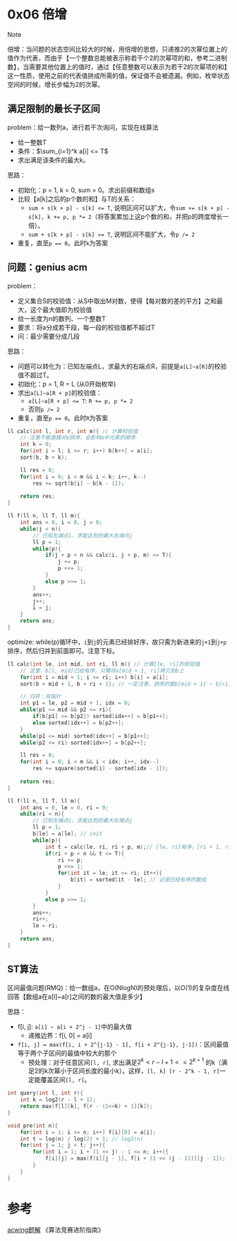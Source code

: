 # 0x06 倍增

> [!NOTE]
> 倍增：当问题的状态空间比较大的时候，用倍增的思想，只递推2的次幂位置上的值作为代表，而由于【一个整数总能被表示称若干个2的次幂项的和，参考二进制数】，当需要其他位置上的值时，通过【任意整数可以表示为若干2的次幂项的和】这一性质，使用之前的代表值拼成所需的值，保证值不会被遗漏。例如，枚举状态空间的时候，增长步幅为2的次幂。

## 满足限制的最长子区间

problem：给一数列a，进行若干次询问，实现在线算法
- 给一整数T
- 条件：$\sum_{i=1}^k a[i] <= T$
- 求出满足该条件的最大k。

思路：
- 初始化：p = 1, k = 0, sum = 0。求出前缀和数组s
- 比较【a[k]之后的p个数的和】与T的关系：
  - `sum + s[k + p] - s[k] <= T`, 说明区间可以扩大，令`sum += s[k + p] - s[k], k += p, p *= 2`（将答案累加上这p个数的和，并把p的跨度增长一倍）。
  - `sum + s[k + p] - s[k] >= T`, 说明区间不能扩大，令`p /= 2` 
- 重复，直至`p == 0`。此时`k`为答案


## 问题：genius acm

problem：
- 定义集合S的校验值：从S中取出M对数，使得【每对数的差的平方】之和最大，这个最大值即为校验值
- 给一长度为n的数列、一个整数T
- 要求：将a分成若干段，每一段的校验值都不超过T
- 问：最少需要分成几段


思路：
- 问题可以转化为：已知左端点L，求最大的右端点R，前提是`a[L]~a[R]`的校验值不超过T。
- 初始化：p = 1, R = L (从0开始枚举)
- 求出`a[L]~a[R + p]`的校验值：
  - `a[L]~a[R + p] <= T`: `R += p, p *= 2`
  - 否则`p /= 2` 
- 重复，直至`p == 0`。此时`R`为答案


```c
ll calc(int l, int r, int m){ // 计算校验值
    // 注意不能直接对a排序，会影响a中元素的顺序
    int k = 0;
    for(int i = l; i <= r; i++) b[k++] = a[i];
    sort(b, b + k);

    ll res = 0;
    for(int i = 0; i < m && i < k; i++, k--)
        res += sqrt(b[i] - b[k - 1]);
    
    return res;
}

ll f(ll n, ll T, ll m){
    int ans = 0, i = 0, j = 0;
    while(j < n){
        // 已知左端点i，求能达到的最大右端点j
        ll p = 1;
        while(p){
            if(j + p < n && calc(i, j + p, m) <= T){
                j += p; 
                p <<= 1;
            }
            else p >>= 1;
        }
        ans++;
        j++;
        i = j;
    }
    return ans;
}
```

optimize: 
while(p)循环中，`i`到`j`的元素已经排好序，故只需为新进来的`j+1`到`j+p`排序，然后归并到前面即可。注意下标。

```cpp
ll calc(int le, int mid, int ri, ll m){ // 计算[le, ri]的校验值
    // 这里，b[l, mid]已经有序，只需将a[mid + 1, ri]拷贝到b上
    for(int i = mid + 1; i <= ri; i++) b[i] = a[i];
    sort(b + mid + 1, b + ri + 1); // 一定注意，排序的是b[mid + 1] ~ b[ri]。sort函数是左闭右开的

    // 归并：双指针
    int p1 = le, p2 = mid + 1, idx = 0;
    while(p1 <= mid && p2 <= ri){
        if(b[p1] <= b[p2]) sorted[idx++] = b[p1++];
        else sorted[idx++] = b[p2++];
    }
    while(p1 <= mid) sorted[idx++] = b[p1++];
    while(p2 <= ri) sorted[idx++] = b[p2++];

    ll res = 0;
    for(int i = 0; i < m && i < idx; i++, idx--)
        res += square(sorted[i] - sorted[idx - 1]);
    
    return res;
}

ll f(ll n, ll T, ll m){
    int ans = 0, le = 0, ri = 0;
    while(ri < n){
        // 已知左端点i，求能达到的最大右端点j
        ll p = 1;
        b[le] = a[le]; // init
        while(p){
            int t = calc(le, ri, ri + p, m);// [le, ri]有序，[ri + 1, ri + p]无序
            if(ri + p < n && t <= T){ 
                ri += p; 
                p <<= 1;
                for(int it = le; it <= ri; it++){ 
                    b[it] = sorted[it - le]; // 记录已经有序的数组
                }
            }
            else p >>= 1;
        }
        ans++;
        ri++;
        le = ri;
    }
    return ans;
}
```


## ST算法

区间最值问题(RMQ)：给一数组a，在O(NlogN)的预处理后，以O(1)的复杂度在线回答【数组a在a[l]~a[r]之间的数的最大值是多少】

思路：
- f[i, j]: `a[i] ~ a[i + 2^j - 1]`中的最大值
  - 递推边界：f[i, 0] = a[i]
- `f[i, j] = max(f[i, i + 2^{j-1} - 1], f[i + 2^{j-1}, j-1])`：区间最值等于两个子区间的最值中较大的那个
  - 预处理：对于任意区间`[l, r]`, 求出满足$2^k < r - l + 1 <= 2^{k+1}$ 的k（满足2的k次幂小于区间长度的最小k）。这样，`[l, k] [r - 2^k - 1, r]`一定能覆盖区间`[l, r]`。

```c
int query(int l, int r){
    int k = log2(r - l + 1);
    return max(f[l][k], f[r - (1<<k) + 1][k]);
}

void pre(int n){
    for(int i = 1; i <= n; i++) f[i][0] = a[i];
    int t = log(n) / log(2) + 1; // log2(n)
    for(int j = 1; j < t; j++){
        for(int i = 1; i + (1 << j) - 1 <= n; i++){
            f[i][j] = max(f[i][j - 1], f[i + (1 << (j - 1))][j - 1]);
        }
    }
}
```


# 参考

[acwing题解](https://www.acwing.com/solution/content/15458/)
《算法竞赛进阶指南》